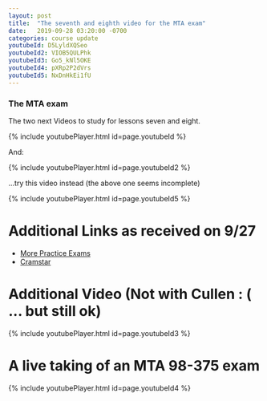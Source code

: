 ```yaml
---
layout: post
title:  "The seventh and eighth video for the MTA exam"
date:   2019-09-28 03:20:00 -0700
categories: course update
youtubeId: D5LyldXQSeo
youtubeId2: VIOB5QULPhk
youtubeId3: Go5_kNl5OKE
youtubeId4: pXRp2P2dVrs
youtubeId5: NxDnHkEi1fU
---
```


### The MTA exam

The two next Videos to study for lessons seven and eight.

{% include youtubePlayer.html id=page.youtubeId %}

And:

{% include youtubePlayer.html id=page.youtubeId2 %}

...try this video instead (the above one seems incomplete)

{% include youtubePlayer.html id=page.youtubeId5 %}

# Additional Links as received on 9/27

* [More Practice Exams](http://www.exams.tcosites.com/)
* [Cramstar](https://cramstar.com/overview/html5%E2%80%90applications)

# Additional Video (Not with Cullen : ( ... but still ok)

{% include youtubePlayer.html id=page.youtubeId3 %}

# A live taking of an MTA 98-375 exam

{% include youtubePlayer.html id=page.youtubeId4 %}
